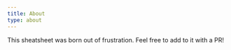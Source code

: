 ```yaml
---
title: About
type: about
---
```


This sheatsheet was born out of frustration. Feel free to add to it with a PR!
